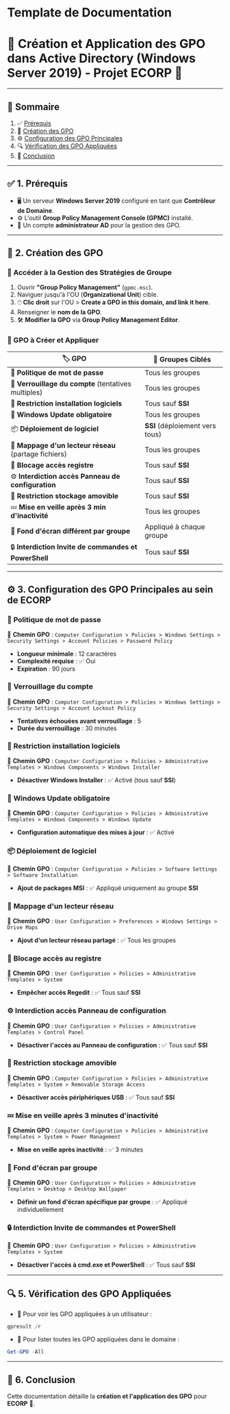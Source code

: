 # Template de Documentation

# 🔐 Création et Application des GPO dans Active Directory (Windows Server 2019) - Projet **ECORP** 🚀
---

## 📖 Sommaire
1. ✅ [Prérequis](#-1-prérequis)
2. 📜 [Création des GPO](#-2-création-des-gpo)
3. ⚙️ [Configuration des GPO Principales](#-3-configuration-des-gpo-principales)
4. 🔍 [Vérification des GPO Appliquées](#-5-vérification-des-gpo-appliquées)
5. 🎯 [Conclusion](#-6-conclusion)

---

## ✅ 1. Prérequis
- 🖥️ Un serveur **Windows Server 2019** configuré en tant que **Contrôleur de Domaine**.
- ⚙️ L'outil **Group Policy Management Console (GPMC)** installé.
- 🔑 Un compte **administrateur AD** pour la gestion des GPO.

---

## 📜 2. Création des GPO
### 🎯 Accéder à la Gestion des Stratégies de Groupe
1. Ouvrir **"Group Policy Management"** (`gpmc.msc`).
2. Naviguer jusqu'à l'OU (**Organizational Unit**) cible.
3. 🖱️ **Clic droit** sur l'OU > **Create a GPO in this domain, and link it here**.
4. Renseigner le **nom de la GPO**.
5. 🛠️ **Modifier la GPO** via **Group Policy Management Editor**.

### 📂 GPO à Créer et Appliquer
| 🏷️ GPO | 📌 Groupes Ciblés |
|-------------|----------------|
| 🔑 **Politique de mot de passe** | Tous les groupes |
| 🔐 **Verrouillage du compte** (tentatives multiples) | Tous les groupes |
| 🚫 **Restriction installation logiciels** | Tous sauf **SSI** |
| 🔄 **Windows Update obligatoire** | Tous les groupes |
| 📦 **Déploiement de logiciel** | **SSI** (déploiement vers tous) |
| 📁 **Mappage d'un lecteur réseau** (partage fichiers) | Tous les groupes |
| 🚫 **Blocage accès registre** | Tous sauf **SSI** |
| ⚙️ **Interdiction accès Panneau de configuration** | Tous sauf **SSI** |
| 🔌 **Restriction stockage amovible** | Tous sauf **SSI** |
| 💤 **Mise en veille après 3 min d'inactivité** | Tous les groupes |
| 🎨 **Fond d'écran différent par groupe** | Appliqué à chaque groupe |
| 🔒 **Interdiction Invite de commandes et PowerShell** | Tous sauf **SSI** |

---

## ⚙️ 3. Configuration des GPO Principales au sein de ECORP

### 🔑 **Politique de mot de passe**
📍 **Chemin GPO** : `Computer Configuration > Policies > Windows Settings > Security Settings > Account Policies > Password Policy`
- **Longueur minimale** : 12 caractères
- **Complexité requise** : ✅ Oui
- **Expiration** : 90 jours

### 🔐 **Verrouillage du compte**
📍 **Chemin GPO** : `Computer Configuration > Policies > Windows Settings > Security Settings > Account Lockout Policy`
- **Tentatives échouées avant verrouillage** : 5
- **Durée du verrouillage** : 30 minutes

### 🚫 **Restriction installation logiciels**
📍 **Chemin GPO** : `Computer Configuration > Policies > Administrative Templates > Windows Components > Windows Installer`
- **Désactiver Windows Installer** : ✅ Activé (tous sauf **SSI**)

### 🔄 **Windows Update obligatoire**
📍 **Chemin GPO** : `Computer Configuration > Policies > Administrative Templates > Windows Components > Windows Update`
- **Configuration automatique des mises à jour** : ✅ Activé

### 📦 **Déploiement de logiciel**
📍 **Chemin GPO** : `Computer Configuration > Policies > Software Settings > Software Installation`
- **Ajout de packages MSI** : ✅ Appliqué uniquement au groupe **SSI**

### 📁 **Mappage d'un lecteur réseau**
📍 **Chemin GPO** : `User Configuration > Preferences > Windows Settings > Drive Maps`
- **Ajout d'un lecteur réseau partagé** : ✅ Tous les groupes

### 🚫 **Blocage accès au registre**
📍 **Chemin GPO** : `User Configuration > Policies > Administrative Templates > System`
- **Empêcher accès Regedit** : ✅ Tous sauf **SSI**

### ⚙️ **Interdiction accès Panneau de configuration**
📍 **Chemin GPO** : `User Configuration > Policies > Administrative Templates > Control Panel`
- **Désactiver l'accès au Panneau de configuration** : ✅ Tous sauf **SSI**

### 🔌 **Restriction stockage amovible**
📍 **Chemin GPO** : `Computer Configuration > Policies > Administrative Templates > System > Removable Storage Access`
- **Désactiver accès périphériques USB** : ✅ Tous sauf **SSI**

### 💤 **Mise en veille après 3 minutes d'inactivité**
📍 **Chemin GPO** : `Computer Configuration > Policies > Administrative Templates > System > Power Management`
- **Mise en veille après inactivité** : ✅ 3 minutes

### 🎨 **Fond d'écran par groupe**
📍 **Chemin GPO** : `User Configuration > Policies > Administrative Templates > Desktop > Desktop Wallpaper`
- **Définir un fond d'écran spécifique par groupe** : ✅ Appliqué individuellement

### 🔒 **Interdiction Invite de commandes et PowerShell**
📍 **Chemin GPO** : `User Configuration > Policies > Administrative Templates > System`
- **Désactiver l'accès à cmd.exe et PowerShell** : ✅ Tous sauf **SSI**

---

## 🔍 5. Vérification des GPO Appliquées
- 📌 Pour voir les GPO appliquées à un utilisateur :

```powershell
gpresult /r
```

- 📌 Pour lister toutes les GPO appliquées dans le domaine :

```powershell
Get-GPO -All
```

---

## 🎯 6. Conclusion
Cette documentation détaille la **création et l'application des GPO** pour **ECORP** 🏢. 
